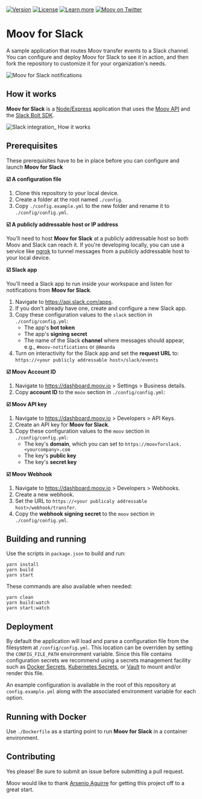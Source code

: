 <div>
  <a href="https://github.com/moovfinancial/slack-integration/blob/main/CHANGELOG.md">
    <img alt="Version" src="https://img.shields.io/github/package-json/v/moovfinancial/slack-integration?style=flat"></a>
  <a href="https://github.com/moovfinancial/slack-integration/blob/main/LICENSE">
    <img alt="License" src="https://img.shields.io/github/license/moovfinancial/slack-integration?style=flat"></a>
  <a href="https://docs.moov.io">
    <img alt="Learn more" src="https://img.shields.io/badge/learn-docs.moov.io-success?style=flat"></a>
  <a href="https://twitter.com/moov">
    <img alt="Moov on Twitter" src="https://img.shields.io/badge/follow-twitter/moov-1da1f2?style=flat"></a>
</div>

# Moov for Slack

A sample application that routes Moov transfer events to a Slack channel. You can configure and deploy Moov for Slack to see it in action, and then fork the repository to customize it for your organization's needs.

![Moov for Slack notifications](https://user-images.githubusercontent.com/574793/135163070-fdd5ad49-7a85-4a7e-8f9d-8dc8ee263702.png)

## How it works

**Moov for Slack** is a [Node/Express](https://expressjs.com/) application that uses the [Moov API](https://docs.moov.io) and the [Slack Bolt SDK](https://api.slack.com/tools/bolt).

![Slack integration_ How it works](https://user-images.githubusercontent.com/574793/135174864-8f28e8ef-e2a2-41dc-a4ce-8b08314ce98a.png)

## Prerequisites

These prerequisites have to be in place before you can configure and launch **Moov for Slack**

**:ballot_box_with_check:  A configuration file**

1. Clone this repository to your local device.
2. Create a folder at the root named `./config`.
3. Copy `./config.example.yml` to the new folder and rename it to `./config/config.yml`.

**:ballot_box_with_check:  A publicly addressable host or IP address**

You'll need to host **Moov for Slack** at a publicly addressable host so both Moov and Slack can reach it. If you're developing locally, you can use a service like [ngrok](https://ngrok.com/) to tunnel messages from a publicly addressable host to your local device.

**:ballot_box_with_check:  Slack app**

You'll need a Slack app to run inside your workspace and listen for notifications from **Moov for Slack**.

1. Navigate to https://api.slack.com/apps.
2. If you don't already have one, create and configure a new Slack app.
3. Copy these configuration values to the `slack` section in  `./config/config.yml`:
   * The app's **bot token**
   * The app's **signing secret**
   * The name of the Slack **channel** where messages should appear, e.g., `#moov-notifications` or `@Amanda`
4. Turn on interactivity for the Slack app and set the **request URL** to:  
   `https://<your publicly addressable host>/slack/events`

**:ballot_box_with_check: Moov Account ID**

1. Navigate to https://dashboard.moov.io > Settings > Business details.
2. Copy **account ID** to the `moov` section in `./config/config.yml`:

**:ballot_box_with_check: Moov API key**

1. Navigate to https://dashboard.moov.io > Developers > API Keys.
2. Create an API key for **Moov for Slack**.
3. Copy these configuration values to the `moov` section in `./config/config.yml`:
   * The key's **domain**, which you can set to `https://moovforslack.<yourcompany>.com`
   * The key's **public key**
   * The key's **secret key**

**:ballot_box_with_check: Moov Webhook**

1. Navigate to https://dashboard.moov.io > Developers > Webhooks.
2. Create a new webhook.
3. Set the URL to `https://<your publicaly addressable host>/webhook/transfer`.
4. Copy the **webhook signing secret** to the `moov` section in `./config/config.yml`.

## Building and running

Use the scripts in `package.json` to build and run:

```shell
yarn install
yarn build
yarn start
```

These commands are also available when needed:

```shell
yarn clean
yarn build:watch
yarn start:watch
```

## Deployment

By default the application will load and parse a configuration file from the filesystem at `/config/config.yml`. This location can be overriden by setting the `CONFIG_FILE_PATH` environment variable. Since this file contains configuration secrets we recommend using a secrets management facility such as [Docker Secrets](https://docs.docker.com/engine/swarm/secrets/), [Kubernetes Secrets](https://kubernetes.io/docs/concepts/configuration/secret/), or [Vault](https://www.vaultproject.io/docs/platform/k8s/injector) to mount and/or render this file.

An example configuration is available in the root of this repository at `config.example.yml` along with the associated environment variable for each option.

## Running with Docker

Use `./Dockerfile` as a starting point to run **Moov for Slack** in a container environment.

## Contributing

Yes please! Be sure to submit an issue before submitting a pull request.

Moov would like to thank [Arsenio Aguirre](https://github.com/aaaguirrep) for getting this project off to a great start.

